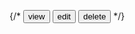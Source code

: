 {/*  <TD className="text-center">
                  <DropdownMenu>
                    <DropdownMenuTrigger className="hover:bg-grey-border inline-flex size-8 cursor-pointer items-center justify-center rounded-md">
                      <BsThreeDotsVertical />
                    </DropdownMenuTrigger>
                    <DropdownMenuContent>
                      <DropdownMenuItem>
                        <button className="flex w-full items-center">
                          <span className="flex-grow text-left">view</span>
                          <span>
                            <IoMdEye className="size-5" />
                          </span>
                        </button>
                      </DropdownMenuItem>
                      <DropdownMenuItem>
                        <button className="flex w-full items-center">
                          <span className="flex-grow text-left">edit</span>
                          <span>
                            <RiPencilFill className="size-5" />
                          </span>
                        </button>
                      </DropdownMenuItem>
                      <DropdownMenuItem>
                        <button className="flex w-full items-center">
                          <span className="flex-grow text-left">delete</span>
                          <span>
                            <MdDeleteForever className="size-5" />
                          </span>
                        </button>
                      </DropdownMenuItem>
                    </DropdownMenuContent>
                  </DropdownMenu>
                </TD> */}